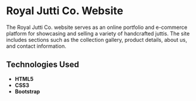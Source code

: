 # Royal Jutti Co. Website
The Royal Jutti Co. website serves as an online portfolio and e-commerce platform for showcasing and selling a variety of handcrafted juttis. The site includes sections such as the collection gallery, product details, about us, and contact information.
## Technologies Used

- **HTML5**
- **CSS3**
- **Bootstrap**
